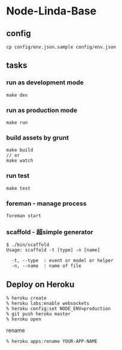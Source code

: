 Node-Linda-Base
===============

## config

    cp config/env.json.sample config/env.json

## tasks

### run as development mode

    make dev

### run as production mode

    make run

### build assets by grunt

    make build
    // or
    make watch

### run test

    make test

### foreman - manage process

    foreman start

### scaffold - 超simple generator

    $ ./bin/scaffold
    Usage: scaffold -t [type] -n [name]

      -t, --type  : event or model or helper
      -n, --name  : name of file

## Deploy on Heroku

    % heroku create
    % heroku labs:enable websockets
    % heroku config:set NODE_ENV=production
    % git push heroku master
    % heroku open

rename

    % heroku apps:rename YOUR-APP-NAME
